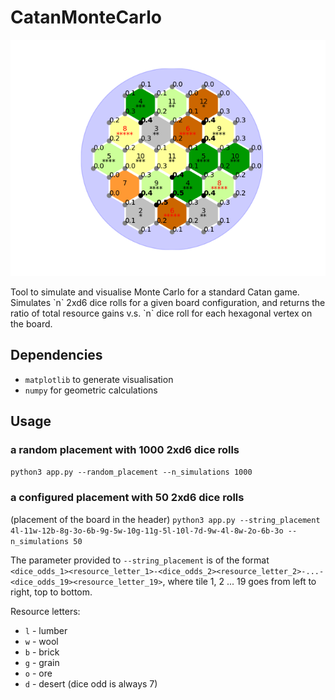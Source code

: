 # CatanMonteCarlo
<p align=center>
  <img src="4l-11w-12b-8g-3o-6b-9g-5w-10g-11g-5l-10l-7d-9w-4l-8w-2o-6b-3o.png">
</p>
Tool to simulate and visualise Monte Carlo for a standard Catan game. Simulates `n` 2xd6 dice rolls for a given board configuration, and returns the ratio of total resource gains v.s. `n` dice roll for each hexagonal vertex on the board.

## Dependencies
* `matplotlib` to generate visualisation
* `numpy` for geometric calculations

## Usage
### a random placement with 1000 2xd6 dice rolls
`python3 app.py --random_placement --n_simulations 1000`

### a configured placement with 50 2xd6 dice rolls
(placement of the board in the header)
`python3 app.py --string_placement 4l-11w-12b-8g-3o-6b-9g-5w-10g-11g-5l-10l-7d-9w-4l-8w-2o-6b-3o --n_simulations 50`

The parameter provided to `--string_placement` is of the format `<dice_odds_1><resource_letter_1>-<dice_odds_2><resource_letter_2>-...-<dice_odds_19><resource_letter_19>`, where tile 1, 2 ... 19 goes from left to right, top to bottom.

Resource letters:
* `l` - lumber
* `w` - wool
* `b` - brick
* `g` - grain
* `o` - ore
* `d` - desert (dice odd is always 7)
